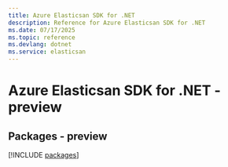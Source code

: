 ```yaml
---
title: Azure Elasticsan SDK for .NET
description: Reference for Azure Elasticsan SDK for .NET
ms.date: 07/17/2025
ms.topic: reference
ms.devlang: dotnet
ms.service: elasticsan
---
```

# Azure Elasticsan SDK for .NET - preview
## Packages - preview
[!INCLUDE [packages](elasticsan-index.md)]
